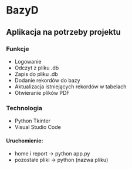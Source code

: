 # BazyD

## Aplikacja na potrzeby projektu 

### Funkcje
- Logowanie
- Odczyt z pliku .db
- Zapis do pliku .db
- Dodanie rekordów do bazy
- Aktualizacja istniejących rekordów w tabelach
- Otwieranie plików PDF
  

### Technologia

- Python Tkinter
- Visual Studio Code

#### Uruchomienie: 
- home i report -> python app.py
- pozostałe pliki -> python (nazwa pliku)
